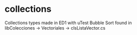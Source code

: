 # collections
Collections types made in ED1 with uTest
Bubble Sort found in libColecciones -> Vectoriales -> clsListaVector.cs 
